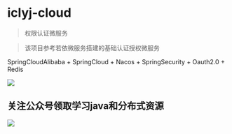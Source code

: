 # iclyj-cloud
> 权限认证微服务

> 该项目参考若依微服务搭建的基础认证授权微服务

SpringCloudAlibaba + SpringCloud + Nacos + SpringSecurity + Oauth2.0 + Redis

![](https://www.processon.com/view/link/5ea64660f346fb177b98c43b)

## 关注公众号领取学习java和分布式资源
![](https://camo.githubusercontent.com/76cb0a9beee04e48944fe0e9841dc1c596b018c2/68747470733a2f2f6d6d62697a2e717069632e636e2f6d6d62697a5f6a70672f6f3466706c4b3465507832734765654a4f756b575550456345726255543072334963354131456839737549304836723963363969636a3157705a66497572736e6f4c3133654f6e555369623177505356785a4d4f303459512f3634303f77785f666d743d6a7065672674703d7765627026777866726f6d3d352677785f6c617a793d312677785f636f3d31)